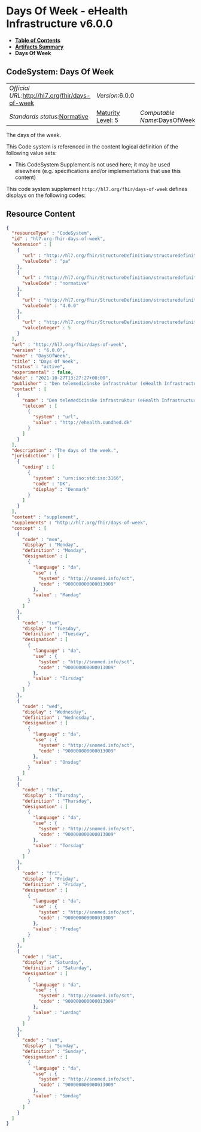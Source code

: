 # Days Of Week - eHealth Infrastructure v6.0.0

* [**Table of Contents**](toc.md)
* [**Artifacts Summary**](artifacts.md)
* **Days Of Week**

## CodeSystem: Days Of Week 

| | | |
| :--- | :--- | :--- |
| *Official URL*:http://hl7.org/fhir/days-of-week | *Version*:6.0.0 | |
| *Standards status:*[Normative](http://hl7.org/fhir/R4/versions.html#std-process) | [Maturity Level](http://hl7.org/fhir/versions.html#maturity): 5 | *Computable Name*:DaysOfWeek |

 
The days of the week. 

 This Code system is referenced in the content logical definition of the following value sets: 

* This CodeSystem Supplement is not used here; it may be used elsewhere (e.g. specifications and/or implementations that use this content)

This code system supplement `http://hl7.org/fhir/days-of-week` defines displays on the following codes:



## Resource Content

```json
{
  "resourceType" : "CodeSystem",
  "id" : "hl7.org-fhir-days-of-week",
  "extension" : [
    {
      "url" : "http://hl7.org/fhir/StructureDefinition/structuredefinition-wg",
      "valueCode" : "pa"
    },
    {
      "url" : "http://hl7.org/fhir/StructureDefinition/structuredefinition-standards-status",
      "valueCode" : "normative"
    },
    {
      "url" : "http://hl7.org/fhir/StructureDefinition/structuredefinition-normative-version",
      "valueCode" : "4.0.0"
    },
    {
      "url" : "http://hl7.org/fhir/StructureDefinition/structuredefinition-fmm",
      "valueInteger" : 5
    }
  ],
  "url" : "http://hl7.org/fhir/days-of-week",
  "version" : "6.0.0",
  "name" : "DaysOfWeek",
  "title" : "Days Of Week",
  "status" : "active",
  "experimental" : false,
  "date" : "2021-10-27T13:27:27+00:00",
  "publisher" : "Den telemedicinske infrastruktur (eHealth Infrastructure)",
  "contact" : [
    {
      "name" : "Den telemedicinske infrastruktur (eHealth Infrastructure)",
      "telecom" : [
        {
          "system" : "url",
          "value" : "http://ehealth.sundhed.dk"
        }
      ]
    }
  ],
  "description" : "The days of the week.",
  "jurisdiction" : [
    {
      "coding" : [
        {
          "system" : "urn:iso:std:iso:3166",
          "code" : "DK",
          "display" : "Denmark"
        }
      ]
    }
  ],
  "content" : "supplement",
  "supplements" : "http://hl7.org/fhir/days-of-week",
  "concept" : [
    {
      "code" : "mon",
      "display" : "Monday",
      "definition" : "Monday",
      "designation" : [
        {
          "language" : "da",
          "use" : {
            "system" : "http://snomed.info/sct",
            "code" : "900000000000013009"
          },
          "value" : "Mandag"
        }
      ]
    },
    {
      "code" : "tue",
      "display" : "Tuesday",
      "definition" : "Tuesday",
      "designation" : [
        {
          "language" : "da",
          "use" : {
            "system" : "http://snomed.info/sct",
            "code" : "900000000000013009"
          },
          "value" : "Tirsdag"
        }
      ]
    },
    {
      "code" : "wed",
      "display" : "Wednesday",
      "definition" : "Wednesday",
      "designation" : [
        {
          "language" : "da",
          "use" : {
            "system" : "http://snomed.info/sct",
            "code" : "900000000000013009"
          },
          "value" : "Onsdag"
        }
      ]
    },
    {
      "code" : "thu",
      "display" : "Thursday",
      "definition" : "Thursday",
      "designation" : [
        {
          "language" : "da",
          "use" : {
            "system" : "http://snomed.info/sct",
            "code" : "900000000000013009"
          },
          "value" : "Torsdag"
        }
      ]
    },
    {
      "code" : "fri",
      "display" : "Friday",
      "definition" : "Friday",
      "designation" : [
        {
          "language" : "da",
          "use" : {
            "system" : "http://snomed.info/sct",
            "code" : "900000000000013009"
          },
          "value" : "Fredag"
        }
      ]
    },
    {
      "code" : "sat",
      "display" : "Saturday",
      "definition" : "Saturday",
      "designation" : [
        {
          "language" : "da",
          "use" : {
            "system" : "http://snomed.info/sct",
            "code" : "900000000000013009"
          },
          "value" : "Lørdag"
        }
      ]
    },
    {
      "code" : "sun",
      "display" : "Sunday",
      "definition" : "Sunday",
      "designation" : [
        {
          "language" : "da",
          "use" : {
            "system" : "http://snomed.info/sct",
            "code" : "900000000000013009"
          },
          "value" : "Søndag"
        }
      ]
    }
  ]
}

```
